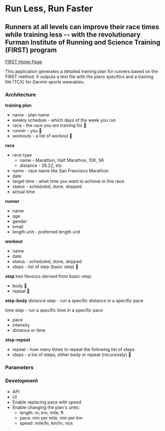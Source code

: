 # Run Less, Run Faster
## Runners at all levels can improve their race times while training less -- with the revolutionary Furman Institute of Running and Science Training (FIRST) program

[FIRST Home Page](http://www2.furman.edu/sites/first/Pages/default.aspx)

This application generates a detailed training plan for runners based on the FIRST method.
It outputs a text file with the plans specifics and a training file (TCX) for Garmin sports wearables.

### Architecture
**training plan**
- name - plan name
- weekly schedule - which days of the week you run
- race - the race you are training for :runner:
- runner - you :runner:
- workouts - a list of workout :runner:

**race**
- race type
  - name - Marathon, Half Marathon, 10K, 5K
  - distance - 26.22, etc
- name - race name like San Francisco Marathon
- date
- target time - what time you want to achieve in this race
- status - scheduled, done, skipped
- actual time

**runner**
- name
- age
- gender
- email
- length unit - preferred length unit

**workout**
- name
- date
- status - scheduled, done, skipped
- steps - list of step (basic step) :runner:

**step**
two flavours derived from basic-step:
- body :runner:
- repeat :runner:

**step-body**
distance step - run a specific distance in a specific pace

time step - run a specific time in a specific pace
- pace
- intensity
- distance or time

**step-repeat**
- repeat - how many times to repeat the following list of steps
- steps - a list of steps, either body or repeat (recursively) :runner:

### Parameters

### Development
- API
- UI
- Enable replacing pace with speed
- Enable changing the plan's units:
  - length: m, km, mile, ft
  - pace: min per mile, min per km
  - speed: mile/hr, km/hr, m/s
